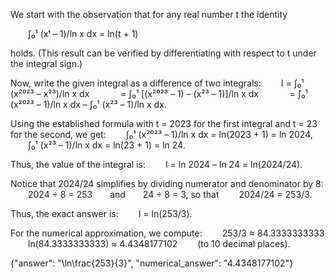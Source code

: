 We start with the observation that for any real number t the identity

  ∫₀¹ (xᵗ – 1)/ln x dx = ln(t + 1)

holds. (This result can be verified by differentiating with respect to t under the integral sign.)

Now, write the given integral as a difference of two integrals:
  I = ∫₀¹ (x²⁰²³ – x²³)/ln x dx
    = ∫₀¹ [(x²⁰²³ – 1) – (x²³ – 1)]/ln x dx
    = ∫₀¹ (x²⁰²³ – 1)/ln x dx – ∫₀¹ (x²³ – 1)/ln x dx.

Using the established formula with t = 2023 for the first integral and t = 23 for the second, we get:
  ∫₀¹ (x²⁰²³ – 1)/ln x dx = ln(2023 + 1) = ln 2024,
  ∫₀¹ (x²³ – 1)/ln x dx = ln(23 + 1)   = ln 24.

Thus, the value of the integral is:
  I = ln 2024 – ln 24 = ln(2024/24).

Notice that 2024/24 simplifies by dividing numerator and denominator by 8:
  2024 ÷ 8 = 253  and  24 ÷ 8 = 3,
so that
  2024/24 = 253/3.

Thus, the exact answer is:
  I = ln(253/3).

For the numerical approximation, we compute:
  253/3 ≈ 84.3333333333
  ln(84.3333333333) ≈ 4.4348177102   (to 10 decimal places).

{"answer": "\\ln\\frac{253}{3}", "numerical_answer": "4.4348177102"}